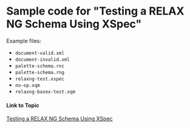 # Sample code for "Testing a RELAX NG Schema Using XSpec"

Example files:

* `document-valid.xml`
* `document-invalid.xml`
* `palette-schema.rnc`
* `palette-schema.rng`
* `relaxng-test.xspec`
* `no-op.xqm`
* `relaxng-basex-test.xqm`

#### Link to Topic
[Testing a RELAX NG Schema Using XSpec](https://medium.com/@xspectacles/testing-a-relax-ng-schema-using-xspec-f238df8bd103)
